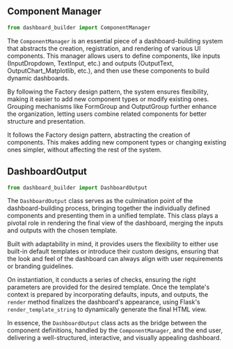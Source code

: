 ## Component Manager

```python
from dashboard_builder import ComponentManager
```

The `ComponentManager` is an essential piece of a dashboard-building system that abstracts the creation, registration, and rendering of various UI components. This manager allows users to define components, like inputs (InputDropdown, TextInput, etc.) and outputs (OutputText, OutputChart_Matplotlib, etc.), and then use these components to build dynamic dashboards. 

By following the Factory design pattern, the system ensures flexibility, making it easier to add new component types or modify existing ones. Grouping mechanisms like FormGroup and OutputGroup further enhance the organization, letting users combine related components for better structure and presentation.

It follows the Factory design pattern, abstracting the creation of components. This makes adding new component types or changing existing ones simpler, without affecting the rest of the system.

## DashboardOutput

```python
from dashboard_builder import DashboardOutput
```

The `DashboardOutput` class serves as the culmination point of the dashboard-building process, bringing together the individually defined components and presenting them in a unified template. This class plays a pivotal role in rendering the final view of the dashboard, merging the inputs and outputs with the chosen template.

Built with adaptability in mind, it provides users the flexibility to either use built-in default templates or introduce their custom designs, ensuring that the look and feel of the dashboard can always align with user requirements or branding guidelines.

On instantiation, it conducts a series of checks, ensuring the right parameters are provided for the desired template. Once the template's context is prepared by incorporating defaults, inputs, and outputs, the `render` method finalizes the dashboard's appearance, using Flask's `render_template_string` to dynamically generate the final HTML view.

In essence, the `DashboardOutput` class acts as the bridge between the component definitions, handled by the `ComponentManager`, and the end user, delivering a well-structured, interactive, and visually appealing dashboard.

